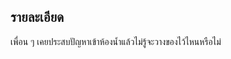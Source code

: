 ## รายละเอียด
เพื่อน ๆ เคยประสบปัญหาเข้าห้องน้ำแล้วไม่รู้จะวางของไว้ไหนหรือไม่ 

<!--stackedit_data:
eyJoaXN0b3J5IjpbLTgwMzUwNTMzMiwtMTI4MTIxOTQ0OF19
-->
